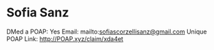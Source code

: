 # Sofia Sanz

DMed a POAP: Yes
Email: mailto:sofiascorzellisanz@gmail.com
Unique POAP Link: http://POAP.xyz/claim/xda4et